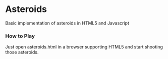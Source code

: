 # Asteroids #

Basic implementation of asteroids in HTML5 and Javascript

### How to Play ###
Just open asteroids.html in a browser supporting HTML5 and start shooting those asteroids.
